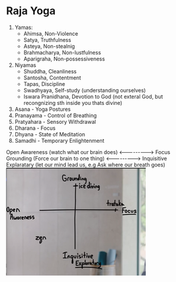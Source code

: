 # Raja Yoga

1. Yamas:
	- Ahimsa, Non-Violence
	- Satya, Truthfulness
	- Asteya, Non-stealnig
	- Brahmacharya, Non-lustfulness
	- Aparigraha, Non-possessiveness
2. Niyamas
	- Shuddha, Cleanliness
	- Santosha, Contentment
	- Tapas, Discipline
	- Swadhyaya, Self-study (understanding ourselves)
	- Iswara Pranidhana, Devotion to God (not exteral God, but recongnizing sth inside you thats divine)
3. Asana - Yoga Postures
4. Pranayama - Control of Breathing
5. Pratyahara - Sensory Withdrawal
6. Dharana - Focus
7. Dhyana - State of Meditation
8. Samadhi - Temporary Enlightenment

Open Awareness (watch what our brain does) <---------> Focus
Grounding (Force our brain to one thing) <---------> Inquisitive Explaratary (let our mind lead us, e.g Ask where our breath goes)
![](../z.Images/Pasted%20image%2020230428165836.png)






